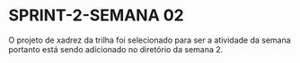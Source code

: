 # SPRINT-2-SEMANA 02

O projeto de xadrez da trilha foi selecionado para ser a atividade da semana portanto está sendo adicionado no diretório da semana 2. 
